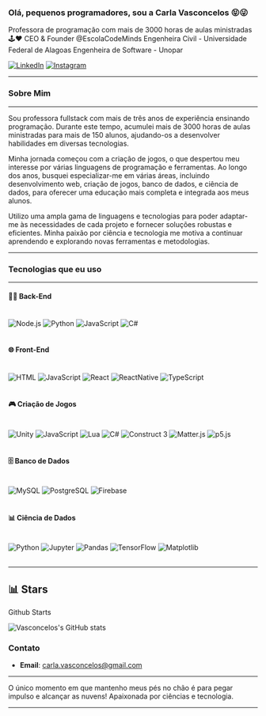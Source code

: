 
### Olá, pequenos programadores, sou a Carla Vasconcelos 😝😜
Professora de programação com mais de 3000 horas de aulas ministradas 🕹️❤️
CEO & Founder @EscolaCodeMinds
Engenheira Civil - Universidade Federal de Alagoas
Engenheira de Software - Unopar

[![LinkedIn](https://img.shields.io/badge/LinkedIn-0077B5?style=for-the-badge&logo=linkedin&logoColor=white)](https://www.linkedin.com/in/carla-vasconcelos-9192b221/)
[![Instagram](https://img.shields.io/badge/Instagram-E4405F?style=for-the-badge&logo=instagram&logoColor=white)](https://www.instagram.com/carla.vasconcelos2/)


---

### Sobre Mim
---

Sou professora fullstack com mais de três anos de experiência ensinando programação. Durante este tempo, acumulei mais de 3000 horas de aulas ministradas para mais de 150 alunos, ajudando-os a desenvolver habilidades em diversas tecnologias.

Minha jornada começou com a criação de jogos, o que despertou meu interesse por várias linguagens de programação e ferramentas. Ao longo dos anos, busquei especializar-me em várias áreas, incluindo desenvolvimento web, criação de jogos, banco de dados, e ciência de dados, para oferecer uma educação mais completa e integrada aos meus alunos.

Utilizo uma ampla gama de linguagens e tecnologias para poder adaptar-me às necessidades de cada projeto e fornecer soluções robustas e eficientes. Minha paixão por ciência e tecnologia me motiva a continuar aprendendo e explorando novas ferramentas e metodologias.

---

### Tecnologias que eu uso
---

#### 👩‍💻 Back-End
<div style="display: inline_block"><br/>
    <img align="center" alt="Node.js" src="https://img.shields.io/badge/Node.js-43853D?style=for-the-badge&logo=node.js&logoColor=white"/>
    <img align="center" alt="Python" src="https://img.shields.io/badge/Python-3776AB?style=for-the-badge&logo=python&logoColor=white"/>  
    <img align="center" alt="JavaScript" src="https://img.shields.io/badge/JavaScript-F7DF1E?style=for-the-badge&logo=javascript&logoColor=black"/>
    <img align="center" alt="C#" src="https://img.shields.io/badge/C%23-239120?style=for-the-badge&logo=c-sharp&logoColor=white"/>
</div><br/>

#### 🌐 Front-End
<div style="display: inline_block"><br/>
    <img align="center" alt="HTML" src="https://img.shields.io/badge/HTML-239120?style=for-the-badge&logo=html5&logoColor=white"/>
    <img align="center" alt="JavaScript" src="https://img.shields.io/badge/JavaScript-F7DF1E?style=for-the-badge&logo=javascript&logoColor=black"/>
    <img align="center" alt="React" src="https://img.shields.io/badge/React-20232A?style=for-the-badge&logo=react&logoColor=61DAFB"/>
    <img align="center" alt="ReactNative" src="https://img.shields.io/badge/React_Native-20232A?style=for-the-badge&logo=react&logoColor=61DAFB"/>
    <img align="center" alt="TypeScript" src="https://img.shields.io/badge/TypeScript-007ACC?style=for-the-badge&logo=typescript&logoColor=white"/>
</div><br/>

#### 🎮 Criação de Jogos
<div style="display: inline_block"><br/>
    <img align="center" alt="Unity" src="https://img.shields.io/badge/Unity-000000?style=for-the-badge&logo=unity&logoColor=white"/>
    <img align="center" alt="JavaScript" src="https://img.shields.io/badge/JavaScript-F7DF1E?style=for-the-badge&logo=javascript&logoColor=black"/>
    <img align="center" alt="Lua" src="https://img.shields.io/badge/Lua-2C2D72?style=for-the-badge&logo=lua&logoColor=white"/>
    <img align="center" alt="C#" src="https://img.shields.io/badge/C%23-239120?style=for-the-badge&logo=c-sharp&logoColor=white"/>
    <img align="center" alt="Construct 3" src="https://img.shields.io/badge/Construct_3-FA7343?style=for-the-badge&logo=construct-3&logoColor=white"/>
    <img align="center" alt="Matter.js" src="https://img.shields.io/badge/Matter.js-000000?style=for-the-badge&logo=matter.js&logoColor=white"/>
    <img align="center" alt="p5.js" src="https://img.shields.io/badge/p5.js-ED225D?style=for-the-badge&logo=p5.js&logoColor=white"/>
</div><br/>

#### 🗄️ Banco de Dados
<div style="display: inline_block"><br/>
    <img align="center" alt="MySQL" src="https://img.shields.io/badge/MySQL-4479A1?style=for-the-badge&logo=mysql&logoColor=white"/>
    <img align="center" alt="PostgreSQL" src="https://img.shields.io/badge/PostgreSQL-336791?style=for-the-badge&logo=postgresql&logoColor=white"/>
    <img align="center" alt="Firebase" src="https://img.shields.io/badge/Firebase-FFCA28?style=for-the-badge&logo=firebase&logoColor=white"/>
</div><br/>

#### 📊 Ciência de Dados
<div style="display: inline_block"><br/>
    <img align="center" alt="Python" src="https://img.shields.io/badge/Python-3776AB?style=for-the-badge&logo=python&logoColor=white"/>
    <img align="center" alt="Jupyter" src="https://img.shields.io/badge/Jupyter-F37626?style=for-the-badge&logo=jupyter&logoColor=white"/>
    <img align="center" alt="Pandas" src="https://img.shields.io/badge/Pandas-150458?style=for-the-badge&logo=pandas&logoColor=white"/>
    <img align="center" alt="TensorFlow" src="https://img.shields.io/badge/TensorFlow-FF6F00?style=for-the-badge&logo=tensorflow&logoColor=white"/>
    <img align="center" alt="Matplotlib" src="https://img.shields.io/badge/Matplotlib-013243?style=for-the-badge&logo=matplotlib&logoColor=white"/>
</div><br/>

---

📊 Stars
---
Github Starts

![Vasconcelos's GitHub stats](https://github-readme-stats.vercel.app/api?username=vasconcelosCarla&show_icons=true&theme=radical)


### Contato
- **Email**: carla.vasconcelos@gmail.com

---

O único momento em que mantenho meus pés no chão é para pegar impulso e alcançar as nuvens!
Apaixonada por ciências e tecnologia.

---
